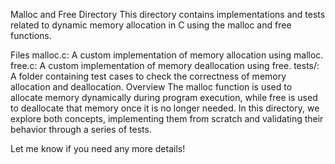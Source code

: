 Malloc and Free Directory
This directory contains implementations and tests related to dynamic memory allocation in C using the malloc and free functions.

Files
malloc.c: A custom implementation of memory allocation using malloc.
free.c: A custom implementation of memory deallocation using free.
tests/: A folder containing test cases to check the correctness of memory allocation and deallocation.
Overview
The malloc function is used to allocate memory dynamically during program execution, while free is used to deallocate that memory once it is no longer needed. In this directory, we explore both concepts, implementing them from scratch and validating their behavior through a series of tests.

Let me know if you need any more details!
